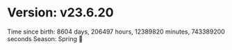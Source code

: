 # Version: v23.6.20
Time since birth: 8604 days, 206497 hours, 12389820 minutes, 743389200 seconds
Season: Spring 🌸
